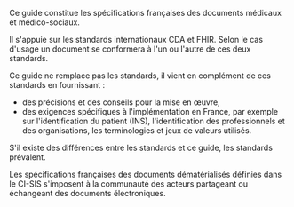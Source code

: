 Ce guide constitue les spécifications françaises des documents médicaux et médico-sociaux.

Il s'appuie sur les standards internationaux CDA et FHIR. Selon le cas d'usage un document se conformera à l'un ou l'autre de ces deux standards.

Ce guide ne remplace pas les standards, il vient en complément de ces standards en fournissant :

* des précisions et des conseils pour la mise en œuvre,
* des exigences spécifiques à l'implémentation en France, par exemple sur l'identification du patient (INS), l'identification des professionnels et des organisations, les terminologies et jeux de valeurs utilisés.

S'il existe des différences entre les standards et ce guide, les standards prévalent.

Les spécifications françaises des documents dématérialisés définies dans le CI-SIS s'imposent à la communauté des acteurs partageant ou échangeant des documents électroniques.
